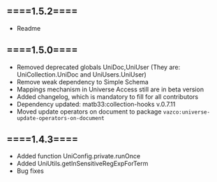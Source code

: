 ====1.5.2====
-------------
- Readme

====1.5.0====
-------------
- Removed deprecated globals UniDoc,UniUser (They are: UniCollection.UniDoc and UniUsers.UniUser)
- Remove weak dependency to Simple Schema
- Mappings mechanism in Universe Access still are in beta version
- Added changelog, which is mandatory to fill for all contributors
- Dependency updated: matb33:collection-hooks v.0.7.11
- Moved update operators on document to package `vazco:universe-update-operators-on-document`

====1.4.3====
-------------
- Added function UniConfig.private.runOnce
- Added UniUtils.getInSensitiveRegExpForTerm
- Bug fixes